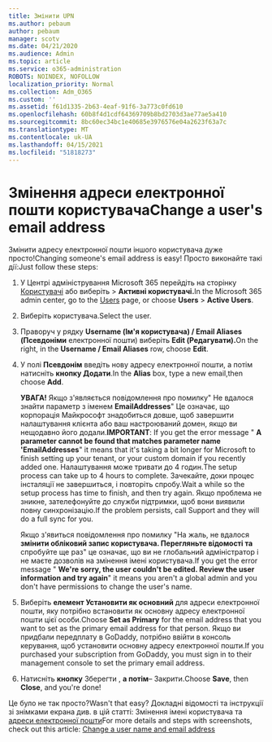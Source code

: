 ```yaml
---
title: Змінити UPN
ms.author: pebaum
author: pebaum
manager: scotv
ms.date: 04/21/2020
ms.audience: Admin
ms.topic: article
ms.service: o365-administration
ROBOTS: NOINDEX, NOFOLLOW
localization_priority: Normal
ms.collection: Adm_O365
ms.custom: ''
ms.assetid: f61d1335-2b63-4eaf-91f6-3a773c0fd610
ms.openlocfilehash: 60b8f4d1cdf64369709b8bd2703d3ae77ae5a410
ms.sourcegitcommit: 8bc60ec34bc1e40685e3976576e04a2623f63a7c
ms.translationtype: MT
ms.contentlocale: uk-UA
ms.lasthandoff: 04/15/2021
ms.locfileid: "51818273"
---
```

# <a name="change-a-users-email-address"></a><span data-ttu-id="0da71-102">Змінення адреси електронної пошти користувача</span><span class="sxs-lookup"><span data-stu-id="0da71-102">Change a user's email address</span></span>

<span data-ttu-id="0da71-103">Змінити адресу електронної пошти іншого користувача дуже просто!</span><span class="sxs-lookup"><span data-stu-id="0da71-103">Changing someone's email address is easy!</span></span> <span data-ttu-id="0da71-104">Просто виконайте такі дії:</span><span class="sxs-lookup"><span data-stu-id="0da71-104">Just follow these steps:</span></span>
  
1. <span data-ttu-id="0da71-105">У Центрі адміністрування Microsoft 365 перейдіть на сторінку [Користувачі](https://go.microsoft.com/fwlink/p/?linkid=834822) або виберіть  \> **Активні користувачі.**</span><span class="sxs-lookup"><span data-stu-id="0da71-105">In the Microsoft 365 admin center, go to the [Users](https://go.microsoft.com/fwlink/p/?linkid=834822) page, or choose **Users** \> **Active Users**.</span></span>
    
2. <span data-ttu-id="0da71-106">Виберіть користувача.</span><span class="sxs-lookup"><span data-stu-id="0da71-106">Select the user.</span></span>
    
3. <span data-ttu-id="0da71-107">Праворуч у рядку **Username (Ім'я користувача) / Email Aliases (Псевдоніми** електронної пошти) виберіть **Edit (Редагувати).**</span><span class="sxs-lookup"><span data-stu-id="0da71-107">On the right, in the **Username / Email Aliases** row, choose **Edit**.</span></span>
    
4. <span data-ttu-id="0da71-108">У полі **Псевдонім** введіть нову адресу електронної пошти, а потім натисніть **кнопку Додати**.</span><span class="sxs-lookup"><span data-stu-id="0da71-108">In the **Alias** box, type a new email,then choose **Add**.</span></span>
    
    <span data-ttu-id="0da71-109">**УВАГА!** Якщо з'являється повідомлення про помилку" Не вдалося знайти параметр з іменем **EmailAddresses**" Це означає, що корпорація Майкрософт знадобиться довше, щоб завершити налаштування клієнта або ваш настроюваний домен, якщо ви нещодавно його додали.</span><span class="sxs-lookup"><span data-stu-id="0da71-109">**IMPORTANT**: If you get the error message " **A parameter cannot be found that matches parameter name 'EmailAddresses**" it means that it's taking a bit longer for Microsoft to finish setting up your tenant, or your custom domain if you recently added one.</span></span> <span data-ttu-id="0da71-110">Налаштування може тривати до 4 годин.</span><span class="sxs-lookup"><span data-stu-id="0da71-110">The setup process can take up to 4 hours to complete.</span></span> <span data-ttu-id="0da71-111">Зачекайте, доки процес інсталяції не завершиться, і повторіть спробу.</span><span class="sxs-lookup"><span data-stu-id="0da71-111">Wait a while so the setup process has time to finish, and then try again.</span></span> <span data-ttu-id="0da71-112">Якщо проблема не зникне, зателефонуйте до служби підтримки, щоб вони виявили повну синхронізацію.</span><span class="sxs-lookup"><span data-stu-id="0da71-112">If the problem persists, call Support and they will do a full sync for you.</span></span>
    
    <span data-ttu-id="0da71-113">Якщо з'явиться повідомлення про помилку "На жаль, не вдалося **змінити обліковий запис користувача. Перегляньте відомості та** спробуйте ще раз" це означає, що ви не глобальний адміністратор і не маєте дозволів на змінення імені користувача.</span><span class="sxs-lookup"><span data-stu-id="0da71-113">If you get the error message " **We're sorry, the user couldn't be edited. Review the user information and try again**" it means you aren't a global admin and you don't have permissions to change the user's name.</span></span>
    
5. <span data-ttu-id="0da71-114">Виберіть **елемент Установити як основний** для адреси електронної пошти, яку потрібно встановити як основну адресу електронної пошти цієї особи.</span><span class="sxs-lookup"><span data-stu-id="0da71-114">Choose **Set as Primary** for the email address that you want to set as the primary email address for that person.</span></span> <span data-ttu-id="0da71-115">Якщо ви придбали передплату в GoDaddy, потрібно ввійти в консоль керування, щоб установити основну адресу електронної пошти.</span><span class="sxs-lookup"><span data-stu-id="0da71-115">If you purchased your subscription from GoDaddy, you must sign in to their management console to set the primary email address.</span></span> 
    
6. <span data-ttu-id="0da71-116">Натисніть **кнопку** Зберегти , **а потім**– Закрити.</span><span class="sxs-lookup"><span data-stu-id="0da71-116">Choose **Save**, then **Close**, and you're done!</span></span>
    
<span data-ttu-id="0da71-117">Це було не так просто?</span><span class="sxs-lookup"><span data-stu-id="0da71-117">Wasn't that easy?</span></span> <span data-ttu-id="0da71-118">Докладні відомості та інструкції зі знімками екрана див. в цій статті: Змінення імені користувача та [адреси електронної пошти](https://docs.microsoft.com/microsoft-365/admin/add-users/change-a-user-name-and-email-address)</span><span class="sxs-lookup"><span data-stu-id="0da71-118">For more details and steps with screenshots, check out this article: [Change a user name and email address](https://docs.microsoft.com/microsoft-365/admin/add-users/change-a-user-name-and-email-address)</span></span>
  

